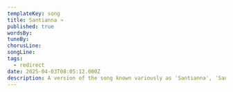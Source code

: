 ```yaml
---
templateKey: song
title: Santianna ↝
published: true
wordsBy:
tuneBy:
chorusLine: 
songLine:
tags:
  - redirect
date: 2025-04-03T08:05:12.000Z
description: A version of the song known variously as 'Santianna', 'Santy Anno', 'Santiano' and other similar titles appears in our songbook as '[Away Santianna](https://www.auntieshanty.org/songs/away-santianna/)'
---
```

